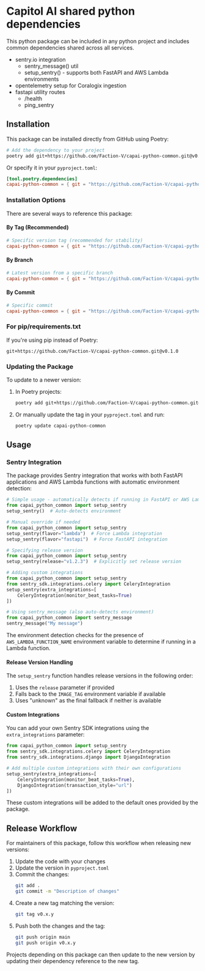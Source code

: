 # Capitol AI shared python dependencies

This python package can be included in any python project and includes common
dependencies shared across all services.

- sentry.io integration
  - sentry_message() util
  - setup_sentry() - supports both FastAPI and AWS Lambda environments
- opentelemetry setup for Coralogix ingestion
- fastapi utility routes
  - /health
  - ping_sentry

## Installation

This package can be installed directly from GitHub using Poetry:

```bash
# Add the dependency to your project
poetry add git+https://github.com/Faction-V/capai-python-common.git@v0.1.0
```

Or specify it in your `pyproject.toml`:

```toml
[tool.poetry.dependencies]
capai-python-common = { git = "https://github.com/Faction-V/capai-python-common.git", tag = "v0.1.0" }
```

### Installation Options

There are several ways to reference this package:

#### By Tag (Recommended)
```toml
# Specific version tag (recommended for stability)
capai-python-common = { git = "https://github.com/Faction-V/capai-python-common.git", tag = "v0.1.0" }
```

#### By Branch
```toml
# Latest version from a specific branch
capai-python-common = { git = "https://github.com/Faction-V/capai-python-common.git", branch = "main" }
```

#### By Commit
```toml
# Specific commit
capai-python-common = { git = "https://github.com/Faction-V/capai-python-common.git", rev = "commit-hash" }
```

### For pip/requirements.txt

If you're using pip instead of Poetry:

```
git+https://github.com/Faction-V/capai-python-common.git@v0.1.0
```

### Updating the Package

To update to a newer version:

1. In Poetry projects:
   ```bash
   poetry add git+https://github.com/Faction-V/capai-python-common.git@v0.2.0
   ```
   
2. Or manually update the tag in your `pyproject.toml` and run:
   ```bash
   poetry update capai-python-common
   ```

## Usage

### Sentry Integration

The package provides Sentry integration that works with both FastAPI applications and AWS Lambda functions with automatic environment detection:

```python
# Simple usage - automatically detects if running in FastAPI or AWS Lambda
from capai_python_common import setup_sentry
setup_sentry()  # Auto-detects environment

# Manual override if needed
from capai_python_common import setup_sentry
setup_sentry(flavor="lambda")  # Force Lambda integration
setup_sentry(flavor="fastapi")  # Force FastAPI integration

# Specifying release version
from capai_python_common import setup_sentry
setup_sentry(release="v1.2.3")  # Explicitly set release version

# Adding custom integrations
from capai_python_common import setup_sentry
from sentry_sdk.integrations.celery import CeleryIntegration
setup_sentry(extra_integrations=[
    CeleryIntegration(monitor_beat_tasks=True)
])

# Using sentry_message (also auto-detects environment)
from capai_python_common import sentry_message
sentry_message("My message")
```

The environment detection checks for the presence of `AWS_LAMBDA_FUNCTION_NAME` environment variable to determine if running in a Lambda function.

#### Release Version Handling

The `setup_sentry` function handles release versions in the following order:
1. Uses the `release` parameter if provided
2. Falls back to the `IMAGE_TAG` environment variable if available
3. Uses "unknown" as the final fallback if neither is available

#### Custom Integrations

You can add your own Sentry SDK integrations using the `extra_integrations` parameter:

```python
from capai_python_common import setup_sentry
from sentry_sdk.integrations.celery import CeleryIntegration
from sentry_sdk.integrations.django import DjangoIntegration

# Add multiple custom integrations with their own configurations
setup_sentry(extra_integrations=[
    CeleryIntegration(monitor_beat_tasks=True),
    DjangoIntegration(transaction_style="url")
])
```

These custom integrations will be added to the default ones provided by the package.

## Release Workflow

For maintainers of this package, follow this workflow when releasing new versions:

1. Update the code with your changes
2. Update the version in `pyproject.toml`
3. Commit the changes:
   ```bash
   git add .
   git commit -m "Description of changes"
   ```
4. Create a new tag matching the version:
   ```bash
   git tag v0.x.y
   ```
5. Push both the changes and the tag:
   ```bash
   git push origin main
   git push origin v0.x.y
   ```

Projects depending on this package can then update to the new version by updating their dependency reference to the new tag.